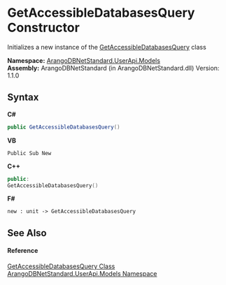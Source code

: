 # GetAccessibleDatabasesQuery Constructor 
 

Initializes a new instance of the <a href="981e87f8-c626-e56f-13c0-7810f7cca1e9">GetAccessibleDatabasesQuery</a> class

**Namespace:**&nbsp;<a href="3f782427-687a-00ed-a402-dbe7f114707d">ArangoDBNetStandard.UserApi.Models</a><br />**Assembly:**&nbsp;ArangoDBNetStandard (in ArangoDBNetStandard.dll) Version: 1.1.0

## Syntax

**C#**<br />
``` C#
public GetAccessibleDatabasesQuery()
```

**VB**<br />
``` VB
Public Sub New
```

**C++**<br />
``` C++
public:
GetAccessibleDatabasesQuery()
```

**F#**<br />
``` F#
new : unit -> GetAccessibleDatabasesQuery
```


## See Also


#### Reference
<a href="981e87f8-c626-e56f-13c0-7810f7cca1e9">GetAccessibleDatabasesQuery Class</a><br /><a href="3f782427-687a-00ed-a402-dbe7f114707d">ArangoDBNetStandard.UserApi.Models Namespace</a><br />